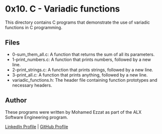 # 0x10. C - Variadic functions
This directory contains C programs that demonstrate the use of variadic functions in C programming.

## Files
- 0-sum_them_all.c: A function that returns the sum of all its parameters.
- 1-print_numbers.c: A function that prints numbers, followed by a new line.
- 2-print_strings.c: A function that prints strings, followed by a new line.
- 3-print_all.c: A function that prints anything, followed by a new line.
- variadic_functions.h: The header file containing function prototypes and necessary headers.

## Author
These programs were written by Mohamed Ezzat as part of the ALX Software Engineering program.

[LinkedIn Profile](https://www.linkedin.com/in/mohamed-ezzat01/) | [GitHub Profile](https://github.com/mohvmedezzvt)
